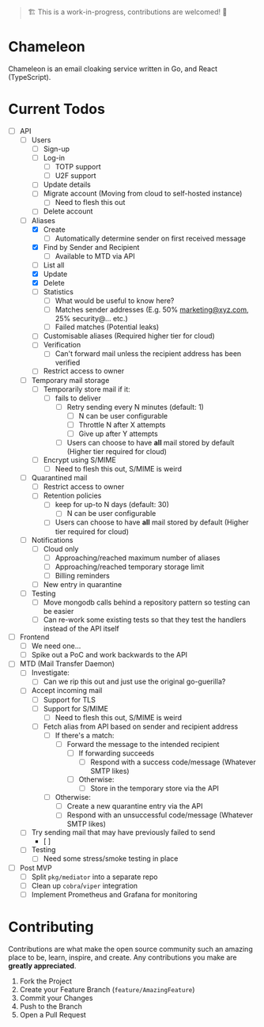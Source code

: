 > 🏗️ This is a work-in-progress, contributions are welcomed! 🚧

# Chameleon
Chameleon is an email cloaking service written in Go, and React (TypeScript).

# Current Todos
- [ ] API
  - [ ] Users
    - [ ] Sign-up
    - [ ] Log-in
      - [ ] TOTP support 
      - [ ] U2F support
    - [ ] Update details
    - [ ] Migrate account (Moving from cloud to self-hosted instance)
      - [ ] Need to flesh this out
    - [ ] Delete account
  - [ ] Aliases
    - [X] Create
      - [ ] Automatically determine sender on first received message
    - [X] Find by Sender and Recipient
      - [ ] Available to MTD via API 
    - [ ] List all
    - [X] Update
    - [X] Delete
    - [ ] Statistics
      - [ ] What would be useful to know here?
      - [ ] Matches sender addresses (E.g. 50% marketing@xyz.com, 25% security@... etc.)
      - [ ] Failed matches (Potential leaks)
    - [ ] Customisable aliases (Required higher tier for cloud) 
    - [ ] Verification
      - [ ] Can't forward mail unless the recipient address has been verified
    - [ ] Restrict access to owner
  - [ ] Temporary mail storage
    - [ ] Temporarily store mail if it:
      - [ ] fails to deliver
        - [ ] Retry sending every N minutes (default: 1)   
          - [ ] N can be user configurable
          - [ ] Throttle N after X attempts 
          - [ ] Give up after Y attempts
        - [ ] Users can choose to have **all** mail stored by default (Higher tier required for cloud)
    - [ ] Encrypt using S/MIME
      - [ ] Need to flesh this out, S/MIME is weird
  - [ ] Quarantined mail
    - [ ] Restrict access to owner
    - [ ] Retention policies
      - [ ] keep for up-to N days (default: 30)
        - [ ] N can be user configurable
      - [ ] Users can choose to have **all** mail stored by default (Higher tier required for cloud)
  - [ ] Notifications
    - [ ] Cloud only
      - [ ] Approaching/reached maximum number of aliases
      - [ ] Approaching/reached temporary storage limit
      - [ ] Billing reminders
    - [ ] New entry in quarantine
  - [ ] Testing
    - [ ] Move mongodb calls behind a repository pattern so testing can be easier
    - [ ] Can re-work some existing tests so that they test the handlers instead of the API itself
- [ ] Frontend
  - [ ] We need one...
  - [ ] Spike out a PoC and work backwards to the API
- [ ] MTD (Mail Transfer Daemon)
  - [ ] Investigate:
    - [ ] Can we rip this out and just use the original go-guerilla? 
  - [ ] Accept incoming mail
    - [ ] Support for TLS
    - [ ] Support for S/MIME
      - [ ] Need to flesh this out, S/MIME is weird
    - [ ] Fetch alias from API based on sender and recipient address
      - [ ] If there's a match:
        - [ ] Forward the message to the intended recipient
          - [ ] If forwarding succeeds
            - [ ] Respond with a success code/message (Whatever SMTP likes)
          - [ ] Otherwise:
            - [ ] Store in the temporary store via the API
      - [ ] Otherwise:
        - [ ] Create a new quarantine entry via the API
        - [ ] Respond with an unsuccessful code/message (Whatever SMTP likes)
  - [ ] Try sending mail that may have previously failed to send
    - [ ]
  - [ ] Testing
    - [ ] Need some stress/smoke testing in place
- [ ] Post MVP
  - [ ] Split `pkg/mediator` into a separate repo
  - [ ] Clean up `cobra`/`viper` integration
  - [ ] Implement Prometheus and Grafana for monitoring

# Contributing

Contributions are what make the open source community such an amazing place to be, learn, inspire, and create. Any contributions you make are **greatly appreciated**.

1. Fork the Project
2. Create your Feature Branch (`feature/AmazingFeature`)
3. Commit your Changes
4. Push to the Branch
5. Open a Pull Request
